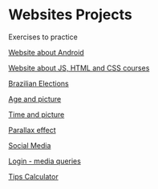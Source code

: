 # Websites Projects
Exercises to practice

<a href="https://felipevalory.github.io/Websites-Projects/website-Android/index.html">Website about Android<a>

<a href="https://felipevalory.github.io/Websites-Projects/website-courses/index.html">Website about JS, HTML and CSS courses<a>
  
<a href="https://felipevalory.github.io/Websites-Projects/website-elections/index.html">Brazilian Elections<a>

<a href="https://felipevalory.github.io/Websites-Projects/website-age/index.html">Age and picture<a>

<a href="https://felipevalory.github.io/Websites-Projects/website-hours/index.html">Time and picture<a>

<a href="https://felipevalory.github.io/Websites-Projects/website-paralax/index.html">Parallax effect<a>

<a href="https://felipevalory.github.io/Websites-Projects/website-socialmedias/index.html">Social Media<a>

<a href="https://felipevalory.github.io/Websites-Projects/website-login/index.html">Login - media queries<a>

<a href="https://felipevalory.github.io/Websites-Project/website-tipsCalculator/index.html">Tips Calculator<a>
